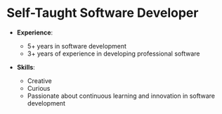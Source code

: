 # Self-Taught Software Developer

- **Experience**: 
  - 5+ years in software development
  - 3+ years of experience in developing professional software

- **Skills**: 
  - Creative
  - Curious
  - Passionate about continuous learning and innovation in software development
